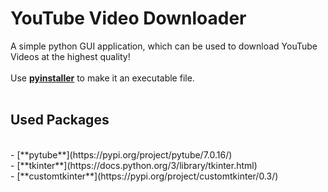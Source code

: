 # YouTube Video Downloader

A simple python GUI application, which can be used to download YouTube Videos at the highest quality!
<br>
<br>
Use [**pyinstaller**](https://pypi.org/project/pyinstaller/) to make it an executable file.
<br>
<br>
## Used Packages
<br>
- [**pytube**](https://pypi.org/project/pytube/7.0.16/) 
<br>
- [**tkinter**](https://docs.python.org/3/library/tkinter.html)
<br>
- [**customtkinter**](https://pypi.org/project/customtkinter/0.3/)